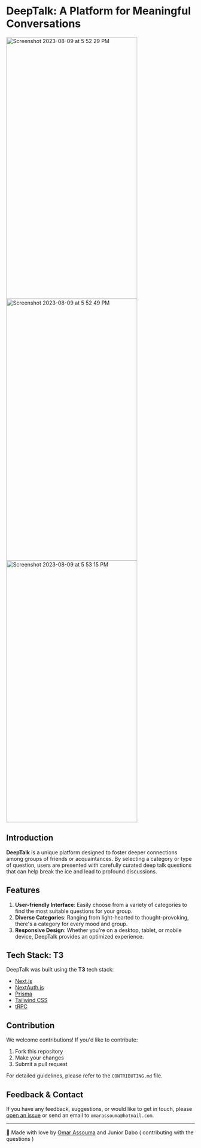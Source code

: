 # DeepTalk: A Platform for Meaningful Conversations
<img width="350" height="700" alt="Screenshot 2023-08-09 at 5 52 29 PM" src="https://github.com/assoumaaa/deep-talks/assets/94231603/ecd15d68-c27a-4adf-b4d4-2c712e9efbb5">
<img width="350" height="700" alt="Screenshot 2023-08-09 at 5 52 49 PM" src="https://github.com/assoumaaa/deep-talks/assets/94231603/dd449dfb-8c8d-48f6-8798-69f1b7d9cfb8">
<img width="350" height="700" alt="Screenshot 2023-08-09 at 5 53 15 PM" src="https://github.com/assoumaaa/deep-talks/assets/94231603/0c9c9663-b478-452d-bf15-9a4faa2b9d78">


## Introduction

**DeepTalk** is a unique platform designed to foster deeper connections among groups of friends or acquaintances. By selecting a category or type of question, users are presented with carefully curated deep talk questions that can help break the ice and lead to profound discussions.


## Features

1. **User-friendly Interface**: Easily choose from a variety of categories to find the most suitable questions for your group.
2. **Diverse Categories**: Ranging from light-hearted to thought-provoking, there's a category for every mood and group.
3. **Responsive Design**: Whether you're on a desktop, tablet, or mobile device, DeepTalk provides an optimized experience.


## Tech Stack: T3

DeepTalk was built using the **T3** tech stack:
- [Next.js](https://nextjs.org)
- [NextAuth.js](https://next-auth.js.org)
- [Prisma](https://prisma.io)
- [Tailwind CSS](https://tailwindcss.com)
- [tRPC](https://trpc.io)
  

## Contribution

We welcome contributions! If you'd like to contribute:

1. Fork this repository
2. Make your changes
3. Submit a pull request

For detailed guidelines, please refer to the `CONTRIBUTING.md` file.


## Feedback & Contact

If you have any feedback, suggestions, or would like to get in touch, please [open an issue](https://github.com/your_username/DeepTalk/issues) or send an email to `omarassouma@hotmail.com`.

---

🖤 Made with love by [Omar Assouma](https://omar-assouma.netlify.app/) and Junior Dabo ( contributing with the questions )
